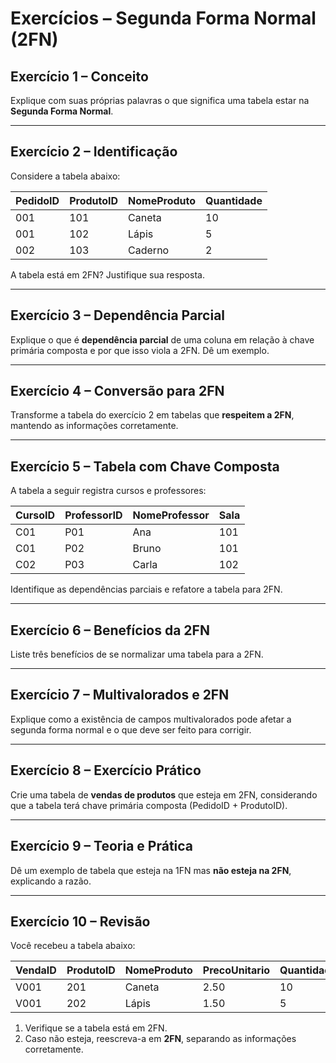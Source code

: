 # Exercícios – Segunda Forma Normal (2FN)

## Exercício 1 – Conceito

Explique com suas próprias palavras o que significa uma tabela estar na **Segunda Forma Normal**.

---

## Exercício 2 – Identificação

Considere a tabela abaixo:

| PedidoID | ProdutoID | NomeProduto | Quantidade |
| -------- | --------- | ----------- | ---------- |
| 001      | 101       | Caneta      | 10         |
| 001      | 102       | Lápis       | 5          |
| 002      | 103       | Caderno     | 2          |

A tabela está em 2FN? Justifique sua resposta.

---

## Exercício 3 – Dependência Parcial

Explique o que é **dependência parcial** de uma coluna em relação à chave primária composta e por que isso viola a 2FN. Dê um exemplo.

---

## Exercício 4 – Conversão para 2FN

Transforme a tabela do exercício 2 em tabelas que **respeitem a 2FN**, mantendo as informações corretamente.

---

## Exercício 5 – Tabela com Chave Composta

A tabela a seguir registra cursos e professores:

| CursoID | ProfessorID | NomeProfessor | Sala |
| ------- | ----------- | ------------- | ---- |
| C01     | P01         | Ana           | 101  |
| C01     | P02         | Bruno         | 101  |
| C02     | P03         | Carla         | 102  |

Identifique as dependências parciais e refatore a tabela para 2FN.

---

## Exercício 6 – Benefícios da 2FN

Liste três benefícios de se normalizar uma tabela para a 2FN.

---

## Exercício 7 – Multivalorados e 2FN

Explique como a existência de campos multivalorados pode afetar a segunda forma normal e o que deve ser feito para corrigir.

---

## Exercício 8 – Exercício Prático

Crie uma tabela de **vendas de produtos** que esteja em 2FN, considerando que a tabela terá chave primária composta (PedidoID + ProdutoID).

---

## Exercício 9 – Teoria e Prática

Dê um exemplo de tabela que esteja na 1FN mas **não esteja na 2FN**, explicando a razão.

---

## Exercício 10 – Revisão

Você recebeu a tabela abaixo:

| VendaID | ProdutoID | NomeProduto | PrecoUnitario | Quantidade |
| ------- | --------- | ----------- | ------------- | ---------- |
| V001    | 201       | Caneta      | 2.50          | 10         |
| V001    | 202       | Lápis       | 1.50          | 5          |

1. Verifique se a tabela está em 2FN.
2. Caso não esteja, reescreva-a em **2FN**, separando as informações corretamente.
